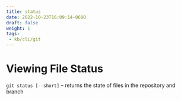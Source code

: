 ```yaml
---
title: status
date: 2022-10-23T16:09:14-0600
draft: false
weight: 1
tags:
 - kb/cli/git
---
```

# Viewing File Status
`git status [--short]` – returns the state of files in the repository and branch

